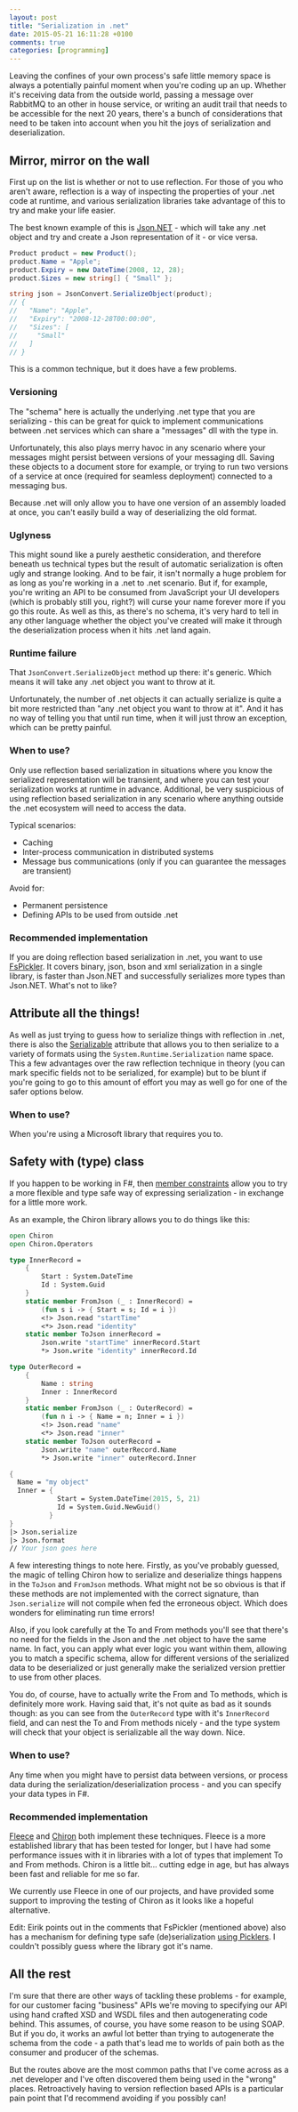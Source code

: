 ```yaml
---
layout: post
title: "Serialization in .net"
date: 2015-05-21 16:11:28 +0100
comments: true
categories: [programming]
---
```

Leaving the confines of your own process's safe little memory space is always a potentially painful moment
when you're coding up an up. Whether it's receiving data from the outside world, passing a message over
RabbitMQ to an other in house service, or writing an audit trail that needs to be accessible for the next
20 years, there's a bunch of considerations that need to be taken into account when you hit the joys of
serialization and deserialization.

<!-- more -->

## Mirror, mirror on the wall

First up on the list is whether or not to use reflection. For those of you who aren't aware, reflection
is a way of inspecting the properties of your .net code at runtime, and various serialization libraries
take advantage of this to try and make your life easier.

The best known example of this is [Json.NET](http://www.newtonsoft.com/json) - which will take any .net
object and try and create a Json representation of it - or vice versa.

``` csharp
Product product = new Product();
product.Name = "Apple";
product.Expiry = new DateTime(2008, 12, 28);
product.Sizes = new string[] { "Small" };

string json = JsonConvert.SerializeObject(product);
// {
//   "Name": "Apple",
//   "Expiry": "2008-12-28T00:00:00",
//   "Sizes": [
//     "Small"
//   ]
// }
```

This is a common technique, but it does have a few problems.

### Versioning

The "schema" here is actually the underlying .net type that you are serializing - this can be great for
quick to implement communications between .net services which can share a "messages" dll with the type in.

Unfortunately, this also plays merry havoc in any scenario where your messages might persist
between versions of your messaging dll. Saving these objects to a document store for example, or trying to run two versions of a service at once (required for seamless deployment)
connected to a messaging bus.

Because .net will only allow you to have one version of an assembly loaded at once, you can't
easily build a way of deserializing the old format.

### Uglyness

This might sound like a purely aesthetic consideration, and therefore beneath us
technical types but the result of automatic serialization is often ugly and strange
looking. And to be fair, it isn't normally a huge problem for as long as you're working
in a .net to .net scenario. But if, for example, you're writing an API to be consumed
from JavaScript your UI developers (which is probably still you, right?) will curse your
name forever more if you go this route. As well as this, as there's no schema, it's very
hard to tell in any other language whether the object you've created will make it through
the deserialization process when it hits .net land again.

### Runtime failure

That ``JsonConvert.SerializeObject`` method up there: it's generic. Which means it will
take any .net object you want to throw at it.

Unfortunately, the number of .net objects it can actually serialize is quite a bit more
restricted than "any .net object you want to throw at it". And it has no way of telling
you that until run time, when it will just throw an exception, which can be pretty painful.

### When to use?

Only use reflection based serialization in situations where you know the serialized
representation will be transient, and where you can test your serialization works at
runtime in advance. Additional, be very suspicious of using reflection based serialization
in any scenario where anything outside the .net ecosystem will need to access the data.

Typical scenarios:

* Caching
* Inter-process communication in distributed systems
* Message bus communications (only if you can guarantee the messages are transient)

Avoid for:

* Permanent persistence
* Defining APIs to be used from outside .net

### Recommended implementation

If you are doing reflection based serialization in .net, you want to use
[FsPickler](https://nessos.github.io/FsPickler/). It covers binary, json, bson and xml
serialization in a single library, is faster than Json.NET and successfully serializes
more types than Json.NET. What's not to like?

## Attribute all the things!

As well as just trying to guess how to serialize things with reflection in .net,
there is also the [Serializable](https://msdn.microsoft.com/en-us/library/system.serializableattribute%28v=vs.110%29.aspx) attribute that allows you to then serialize to a variety
of formats using the ``System.Runtime.Serialization`` name space. This a few advantages
over the raw reflection technique in theory (you can mark specific fields not to be serialized, for example) but to be blunt if you're going to go to this amount of effort you may
as well go for one of the safer options below.

### When to use?

When you're using a Microsoft library that requires you to.

## Safety with (type) class

If you happen to be working in F#, then [member constraints](https://msdn.microsoft.com/en-us/library/dd233203.aspx) allow you to try a more flexible and type safe way of expressing
serialization - in exchange for a little more work.

As an example, the Chiron library allows you to do things like this:

``` fsharp
open Chiron
open Chiron.Operators

type InnerRecord =
    {
        Start : System.DateTime
        Id : System.Guid
    }
    static member FromJson (_ : InnerRecord) =
        (fun s i -> { Start = s; Id = i })
        <!> Json.read "startTime"
        <*> Json.read "identity"
    static member ToJson innerRecord =
        Json.write "startTime" innerRecord.Start
        *> Json.write "identity" innerRecord.Id

type OuterRecord =
    {
        Name : string
        Inner : InnerRecord
    }
    static member FromJson (_ : OuterRecord) =
        (fun n i -> { Name = n; Inner = i })
        <!> Json.read "name"
        <*> Json.read "inner"
    static member ToJson outerRecord =
        Json.write "name" outerRecord.Name
        *> Json.write "inner" outerRecord.Inner

{
  Name = "my object"
  Inner = {
            Start = System.DateTime(2015, 5, 21)
            Id = System.Guid.NewGuid()
          }
}
|> Json.serialize
|> Json.format
// Your json goes here
```

A few interesting things to note here. Firstly, as you've probably guessed, the magic
of telling Chiron how to serialize and deserialize things happens in the ``ToJson`` and
``FromJson`` methods. What might not be so obvious is that if these methods are not
implemented with the correct signature, than ``Json.serialize`` will not compile when
fed the erroneous object. Which does wonders for eliminating run time errors!

Also, if you look carefully at the To and From methods you'll see that there's no need
for the fields in the Json and the .net object to have the same name. In fact, you can
apply what ever logic you want within them, allowing you to match a specific schema,
allow for different versions of the serialized data to be deserialized or just generally
make the serialized version prettier to use from other places.

You do, of course, have to actually write the From and To methods, which is definitely
more work. Having said that, it's not quite as bad as it sounds though: as you can see
from the ``OuterRecord`` type with it's ``InnerRecord`` field, and can nest the To and
From methods nicely - and the type system will check that your object is serializable
all the way down. Nice.

### When to use?

Any time when you might have to persist data between versions, or process data during
the serialization/deserialization process - and you can specify your data types in F#.

### Recommended implementation

[Fleece](https://github.com/mausch/Fleece) and [Chiron](https://github.com/xyncro/chiron/)
both implement these techniques. Fleece is a more established library that has been tested
for longer, but I have had some performance issues with it in libraries with a lot of types
that implement To and From methods. Chiron is a little bit... cutting edge in age, but
has always been fast and reliable for me so far.

We currently use Fleece in one of our projects, and have provided some support to improving
the testing of Chiron as it looks like a hopeful alternative.

Edit: Eirik points out in the comments that FsPickler (mentioned above) also has a mechanism
for defining type safe (de)serialization [using Picklers](http://nessos.github.io/FsPickler/tutorial.html#Picklers-and-Pickler-combinators). I couldn't possibly guess where the library
got it's name.

## All the rest

I'm sure that there are other ways of tackling these problems - for example, for our
customer facing "business" APIs we're moving to specifying our API using hand crafted
XSD and WSDL files and then autogenerating code behind. This assumes, of course, you
have some reason to be using SOAP. But if you do, it works an awful lot better than
trying to autogenerate the schema from the code - a path that's lead me to worlds of
pain both as the consumer and producer of the schemas.

But the routes above are the most common paths that I've come across as a .net developer
and I've often discovered them being used in the "wrong" places. Retroactively having to
version reflection based APIs is a particular pain point that I'd recommend avoiding if
you possibly can!
